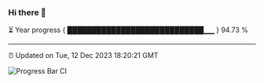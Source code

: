 ### Hi there 👋

⏳ Year progress { ████████████████████████████▁▁ } 94.73 %

---

⏰ Updated on Tue, 12 Dec 2023 18:20:21 GMT

![Progress Bar CI](https://github.com/liununu/liununu/workflows/Progress%20Bar%20CI/badge.svg)

